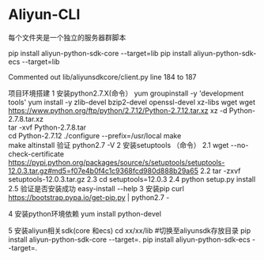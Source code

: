 # Aliyun-CLI

每个文件夹是一个独立的服务器群脚本  

pip install aliyun-python-sdk-core --target=lib
pip install aliyun-python-sdk-ecs --target=lib

Commented out lib/aliyunsdkcore/client.py line 184 to 187

项目环境搭建
1 安装python2.7.X(命令）
	yum groupinstall -y 'development tools'
	yum install -y zlib-devel bzip2-devel openssl-devel xz-libs wget
	wget https://www.python.org/ftp/python/2.7.12/Python-2.7.12.tar.xz
	xz -d Python-2.7.8.tar.xz  
	tar -xvf Python-2.7.8.tar  
	cd Python-2.7.12
	./configure --prefix=/usr/local
	make  
 	make altinstall
 	验证 python2.7 -V
2 安装setuptools （命令）
 	2.1 wget --no-check-certificate https://pypi.python.org/packages/source/s/setuptools/setuptools-12.0.3.tar.gz#md5=f07e4b0f4c1c9368fcd980d888b29a65
 	2.2 tar -zxvf setuptools-12.0.3.tar.gz
 	2.3 cd setuptools=12.0.3
 	2.4 python setup.py install
 	2.5 验证是否安装成功 easy-install --help 
3 安装pip
  	curl https://bootstrap.pypa.io/get-pip.py | python2.7 -
  
4 安装python环境依赖
	yum install python-devel

5 安装aliyun相关sdk(core 和ecs)
 	cd   xx/xx/lib  #切换至aliyunsdk存放目录
 	pip install aliyun-python-sdk-core --target=.
 	pip install aliyun-python-sdk-ecs --target=.
 	